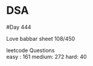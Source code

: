 # DSA

#Day 444

Love babbar sheet
    108/450
    
leetcode Questions   
easy : 161
medium: 272
hard: 40

 
